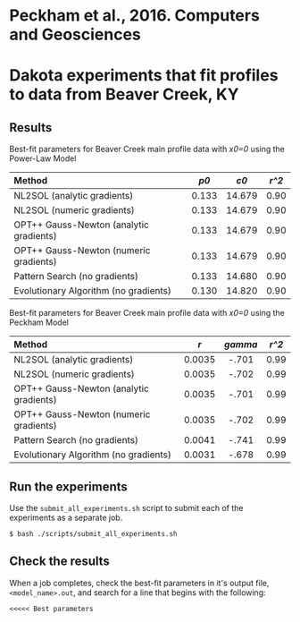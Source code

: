 Peckham et al., 2016. Computers and Geosciences
===============================================

Dakota experiments that fit profiles to data from Beaver Creek, KY
==================================================================

Results
-------

Best-fit parameters for Beaver Creek main profile data with *x0=0* using the
Power-Law Model

| Method                                  | *p0*  | *c0*   | *r^2* |
| :-------------------------------------- | :---: | :----: | :---: |
| NL2SOL (analytic gradients)             | 0.133 | 14.679 |  0.90 |
| NL2SOL (numeric gradients)              | 0.133 | 14.679 |  0.90 |
| OPT++ Gauss-Newton (analytic gradients) | 0.133 | 14.679 |  0.90 |
| OPT++ Gauss-Newton (numeric gradients)  | 0.133 | 14.679 |  0.90 |
| Pattern Search (no gradients)           | 0.133 | 14.680 |  0.90 |
| Evolutionary Algorithm (no gradients)   | 0.130 | 14.820 |  0.90 |

Best-fit parameters for Beaver Creek main profile data with *x0=0* using the
Peckham Model

| Method                                  |  *r*   | *gamma* | *r^2* |
| :-------------------------------------- | :----: | :-----: | :---: |
| NL2SOL (analytic gradients)             | 0.0035 |  -.701  |  0.99 |
| NL2SOL (numeric gradients)              | 0.0035 |  -.702  |  0.99 |
| OPT++ Gauss-Newton (analytic gradients) | 0.0035 |  -.701  |  0.99 |
| OPT++ Gauss-Newton (numeric gradients)  | 0.0035 |  -.702  |  0.99 |
| Pattern Search (no gradients)           | 0.0041 |  -.741  |  0.99 |
| Evolutionary Algorithm (no gradients)   | 0.0031 |  -.678  |  0.99 |

Run the experiments
-------------------

Use the `submit_all_experiments.sh` script to submit each of the experiments
as a separate job.

    $ bash ./scripts/submit_all_experiments.sh

Check the results
-----------------

When a job completes, check the best-fit parameters in it's output file,
`<model_name>.out`, and search for a line that begins with the following:

    <<<<< Best parameters

